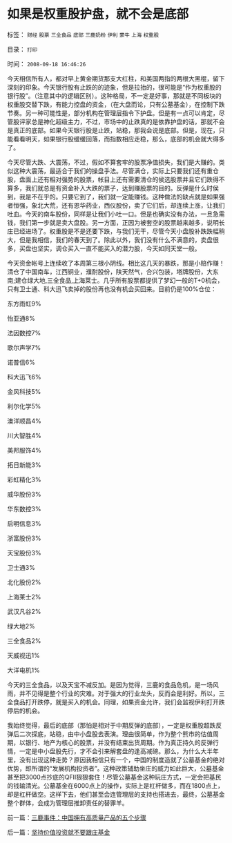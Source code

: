 # 如果是权重股护盘，就不会是底部

标签： `财经` `股票` `三全食品` `底部` `三鹿奶粉` `伊利` `蒙牛` `上海` `权重股` 

目录： `打印`

时间： `2008-09-18 16:46:26`

今天相信所有人，都对早上黄金期货那支大红柱，和美国两指的两根大黑棍，留下深刻的印象。今天银行股有止跌的的迹象，但是拉抬的，很可能是“作为权重股的银行股”。（注意其中的逻辑区别）。这种格局，不一定是好事，那就是不同板块的权重股交替下跌，有能力控盘的资金，（在大盘而论，只有公墓基金），在控制下跌节奏。另一种可能性是，部分机构在管理层指令下护盘。但是有一点可以肯定，尽管股评家总是神化超级主力，不过，市场中的止跌真的是依靠护盘的话，那就不会是真正的底部。如果今天银行股是止跌，站稳，那我会说是底部。但是，现在，只能看看明天，如果银行股缓缓回落，而指数相应走稳，那么，底部的机会就大得多了。

今天尽管大跌、大震荡，不过，假如不算套牢的股票净值损失，我们是大赚的。类似这种大震荡，最适合于我们的操盘手法。尽管满仓，实际上只要我们还有重仓股，盘面上还有相对强势的股票，帐目上还有需要清仓的侯选股票并且它们跌得不算多，我们就总是有资金补入大跌的票子，达到赚股票的目的。反弹是什么时侯到，我是不在乎的。只要它到了，我们就一定能赚钱。这种做法的缺点就是如果强者恒强，象北大荒，还有恩华药业，西仪股份，卖了它们后，却连续上涨，让我们吐血。今天的南车股份，同样是让我们小吐一口。但是也确实没有办法，一旦急需钱，我们第一步就是卖大盘股。另一方面，正因为被套空的股票越来越多，说明长庄已经进场了。权重股是不是还要下跌，与我们无干，尽管今天小盘股补跌跌幅稍大，但是我相信，我们的春天到了。除此以外，我们没有什么不满意的，卖盘很多，买盘也坚实，调仓买入一直不能买入的潜力股，今天如同天堂一般。

今天资金帐号上连续收了本周第三根小阴线。相比这几天的暴跌，那是小赔作赚！清仓了中国南车，江西铜业，濮耐股份，陕天然气，合兴包装，塔牌股份，大东南;建仓绿大地,三全食品,上海莱士。几乎所有股票都提供了梦幻一般的T+0机会，只有卫士通、科大迅飞卖掉的股份再也没有机会买回来。目前仍是100%仓位：

东方雨虹9%

怡亚通8%

法因数控7%

歌尔声学7%

诺普信6%

科大迅飞6%

金风科技5%

利尔化学5%

澳洋顺昌4%

川大智胜4%

美邦服饰4%

拓日新能3%

彩虹精化3%

威华股份3%

华东数控3%

启明信息3%

浙富股份3%

天宝股份3%

卫士通3%

北化股份2%

上海莱士2%

武汉凡谷2%

绿大地2%

三全食品2%

天威视迅1%

大洋电机1%

今天的三全食品，以及天宝不减反加。是因为觉得，三鹿的食品危机，是一场风雨，并不见得是整个行业的灾难。对于强大的行业龙头，反而会是利好。所以，三全食品打开跌停，就是买入的机会。同理，如果资金允许，我们会监视伊利打开跌停后的机会。

我始终觉得，最后的底部（那怕是相对于中期反弹的底部），一定是权重股超跌反弹后二次探底，站稳，由中小盘股去表演。理由很简单，作为整个熊市的估值周期，以银行、地产为核心的股票，并没有结束出货周期。作为真正持久的反弹行情，一定是中小盘股先行，才不会引来解套盘的逢高减磅。那么，为什么大半年里，没有出现这种走势？原因我相信只有一个，中国的制度造就了公墓基金的绝对优势，即所谓的“发展机构投资者”。这种政策辅助坐庄的威力如此巨大，公墓基金甚至把3000点抄底的QFII狠狠套住！尽管公墓基金这种玩庄方式，一定会把基民的钱输清光。公墓基金在6000点上的操作，实际上是杠杆做多，而在1800点上，却是杠杆做空。这样下去，他们甚至会连管理层的支持也搭进去，最终，公墓基金整个群体，会成为管理层推卸责任的替罪羊。



前一篇：[三鹿事件：中国拥有高质量产品的五个步骤](../../../2008/9/18/三鹿事件：中国拥有高质量产品的五个步骤.md)

后一篇：[坚持价值投资就不要跟庄基金](../../../2008/9/19/坚持价值投资就不要跟庄基金.md)